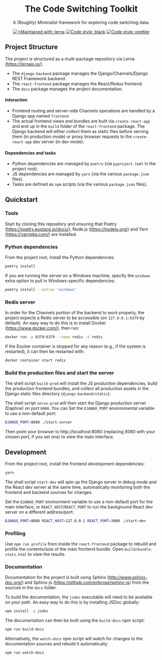 <h1 align="center">The Code Switching Toolkit</h1>

<p align="center">
A (Roughly) Minimalist framework for exploring code switching data.
</p>

<p align="center">
<a href="https://lernajs.io/"><img alt="<Maintained with: lerna" src="https://img.shields.io/badge/maintained%20with-lerna-cc00ff.svg"></a>
<a href="https://github.com/ambv/black"><img alt="Code style: black" src="https://img.shields.io/badge/code%20style-black-000000.svg"></a>
<a href="https://github.com/prettier/prettier"><img alt="Code style: prettier" src="https://img.shields.io/badge/code_style-prettier-ff69b4.svg"></a>
</p>

## Project Structure
The project is structured as a multi-package repository via Lerna (https://lernajs.io/).

- The `django-backend` package manages the Django/Channels/Django REST Framework backend.
- The `react-frontend` package manages the React/Redux frontend.
- The `docs` package manages the project documentation.  

#### Interaction

- Frontend routing and server-side Channels operations are handled by a Django app named `frontend`.
- The actual frontend views and bundles are built via `create-react-app` and end up in the `build` folder of the `react-frontend` package. The Django backend will either collect them as static files before serving them (in production mode) or proxy browser requests to the `create-react-app` dev server (in dev mode). 

#### Dependencies and tasks

- Python dependencies are managed by `poetry` (via `pyproject.toml` in the project root).
- JS dependencies are managed by `yarn` (via the various `package.json` files).
- Tasks are defined as `npm` scripts (via the various `package.json` files).

## Quickstart

### Tools

Start by cloning this repository and ensuring that Poetry (https://poetry.eustace.io/docs/), Node.js (https://nodejs.org/) and Yarn (https://yarnpkg.com/) are installed.

### Python dependencies

From the project root, install the Python dependencies:

```bash
poetry install
```

If you are running the server on a Windows machine, specify the `windows` extra option to pull in Windows-specific dependencies:

```bash
poetry install --extras "windows"
```

### Redis server

In order for the Channels portion of the backend to work properly, the project expects a Redis server to be accessible (on `127.0.0.1:6379` by default).  An easy way to do this is to install Docker (https://www.docker.com/), then run:

```bash
docker run -p 6379:6379 --name redis -d redis
```

If the Docker container is stopped for any reason (e.g., if the system is restarted), it can then be restarted with:

```bash
docker container start redis
```

### Build the production files and start the server

The shell script `build-prod` will install the JS production dependencies, build the production frontend bundles, and collect all production assets in the Django static files directory (`django-backend/static`).

The shell script `serve-prod` will then start the Django production server (Daphne) on port `8080`.  You can Set the `DJANGO_PORT` environmental variable to use a non-default port:

```bash
DJANGO_PORT=8080 ./start-server
```

Then point your browser to http://localhost:8080 (replacing 8080 with your chosen port, if you set one) to view the main interface.

## Development

From the project root, install the frontend development dependencies:

```bash
yarn
```

The shell script `start-dev` will spin up the Django server in debug mode and the React dev server at the same time, automatically monitoring both the frontend and backend sources for changes.

Set the `DJANGO_PORT` environment variable to use a non-default port for the main interface, or `REACT_HOST`/`REACT_PORT` to run the background React dev server on a different address/port: 

```bash
DJANGO_PORT=8080 REACT_HOST=127.0.0.1 REACT_PORT=3000 ./start-dev
```

### Profiling

Use `npm run profile` from inside the `react-frontend` package to rebuild and profile the contents/size of the main frontend bundle. Open `build/bundle-stats.html` to view the results.

### Documentation

Documentation for the project is built using Sphinx (http://www.sphinx-doc.org/) and Sphinx-js (https://github.com/erikrose/sphinx-js) from the sources in the `docs` folder.

To build the documentation, the `jsdoc` executable will need to be available on your path. An easy way to do this is by installing JSDoc globally:

```bash
npm install -g jsdoc
```
 
The documentation can then be built using the `build-docs` npm script:

```bash
npm run build-docs
```

Alternatively, the `watch-docs` npm script will watch for changes to the documentation sources and rebuild it automatically:

```bash
npm run watch-docs
```